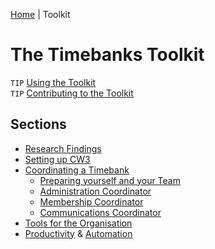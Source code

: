 [Home](index.html) | Toolkit

# The Timebanks Toolkit

``TIP`` [Using the Toolkit](Usage.html)   
``TIP`` [Contributing to the Toolkit](Usage.html#contributing)

## Sections

- [Research Findings](Findings.html)    
- [Setting up CW3](CommunityWeaver.html)    
- [Coordinating a Timebank](Coordinator.html)    
  - [Preparing yourself and your Team](TimeManagement.html)    
  - [Administration Coordinator](Administration.html)    
  - [Membership Coordinator](Members.html)    
  - [Communications Coordinator](Outreach.html)    
- [Tools for the Organisation](Organisation.html)    
- [Productivity](Productivity.html) & [Automation](Automate.html)     

